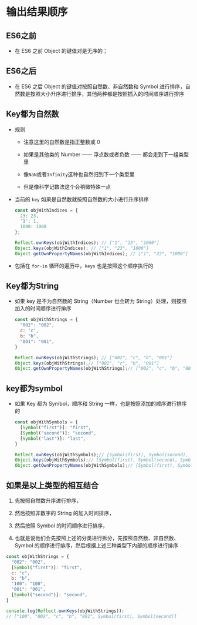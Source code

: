 # 输出结果顺序

## ES6之前

+ 在 ES6 之前 Object 的键值对是无序的；

## ES6之后

+ 在 ES6 之后 Object 的键值对按照自然数、非自然数和 Symbol 进行排序，自然数是按照大小升序进行排序，其他两种都是按照插入的时间顺序进行排序

## Key都为自然数

+ 规则

  + 注意这里的自然数是指正整数或 0

  + 如果是其他类的 Number —— 浮点数或者负数 —— 都会走到下一组类型里

  + 像`NaN`或者`Infinity`这种也自然归到下一个类型里

  + 但是像科学记数法这个会稍微特殊一点

+ 当前的 `key` 如果是自然数就按照自然数的大小进行升序排序

    ```js
    const objWithIndices = {
      23: 23,
      '1': 1,
      1000: 1000
    };

    Reflect.ownKeys(objWithIndices); // ["1", "23", "1000"]
    Object.keys(objWithIndices); // ["1", "23", "1000"]
    Object.getOwnPropertyNames(objWithIndices); // ["1", "23", "1000"]
    ```

+ 包括在 `for-in` 循环的遍历中，`keys` 也是按照这个顺序执行的

## Key都为String

+ 如果 key 是不为自然数的 String（Number 也会转为 String）处理，则按照加入的时间顺序进行排序

  ```js
  const objWithStrings = {
    "002": "002",
    c: 'c',
    b: "b",
    "001": "001",
  }

  Reflect.ownKeys(objWithStrings); // ["002", "c", "b", "001"]
  Object.keys(objWithStrings);// ["002", "c", "b", "001"]
  Object.getOwnPropertyNames(objWithStrings);// ["002", "c", "b", "001"]
  ```

## key都为symbol

+ 如果 Key 都为 Symbol，顺序和 String 一样，也是按照添加的顺序进行排序的

  ```js
  const objWithSymbols = {
    [Symbol("first")]: "first",
    [Symbol("second")]: "second",
    [Symbol("last")]: "last",
  }

  Reflect.ownKeys(objWithSymbols);// [Symbol(first), Symbol(second), Symbol(last)]
  Object.keys(objWithSymbols);// [Symbol(first), Symbol(second), Symbol(last)]
  Object.getOwnPropertyNames(objWithSymbols);// [Symbol(first), Symbol(second), Symbol(last)]
  ```

## 如果是以上类型的相互结合

1. 先按照自然数升序进行排序，

2. 然后按照非数字的 String 的加入时间排序，

3. 然后按照 Symbol 的时间顺序进行排序，

4. 也就是说他们会先按照上述的分类进行拆分，先按照自然数、非自然数、Symbol 的顺序进行排序，然后根据上述三种类型下内部的顺序进行排序

  ```js
  const objWithStrings = {
    "002": "002",
    [Symbol("first")]: "first",
    c: "c",
    b: "b",
    "100": "100",
    "001": "001",
    [Symbol("second")]: "second",
  }

  console.log(Reflect.ownKeys(objWithStrings));
  // ["100", "002", "c", "b", "001", Symbol(first), Symbol(second)]
  ```

